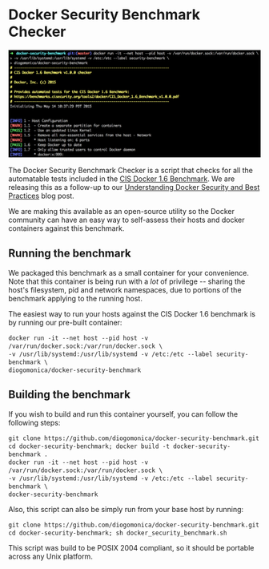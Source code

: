 # Docker Security Benchmark Checker

![Docker Security Benchmark running](/benchmark_log.png?raw=true "Docker Security Benchmark running")

The Docker Security Benchmark Checker is a script that checks for all the automatable tests included in the [CIS Docker 1.6 Benchmark](https://benchmarks.cisecurity.org/tools2/docker/CIS_Docker_1.6_Benchmark_v1.0.0.pdf). We are releasing this as a follow-up to our [Understanding Docker Security and Best Practices](https://blog.docker.com/2015/05/understanding-docker-security-and-best-practices/) blog post.

We are making this available as an open-source utility so the Docker community can have an easy way to self-assess their hosts and docker containers against this benchmark.

## Running the benchmark

We packaged this benchmark as a small container for your convenience. Note that this container is being run with a *lot* of privilege -- sharing the host's filesystem, pid and network namespaces, due to portions of the benchmark applying to the running host.

The easiest way to run your hosts against the CIS Docker 1.6 benchmark is by running our pre-built container:


```
docker run -it --net host --pid host -v /var/run/docker.sock:/var/run/docker.sock \
-v /usr/lib/systemd:/usr/lib/systemd -v /etc:/etc --label security-benchmark \
diogomonica/docker-security-benchmark
```

## Building the benchmark

If you wish to build and run this container yourself, you can follow the following steps:

```
git clone https://github.com/diogomonica/docker-security-benchmark.git
cd docker-security-benchmark; docker build -t docker-security-benchmark .
docker run -it --net host --pid host -v /var/run/docker.sock:/var/run/docker.sock \
-v /usr/lib/systemd:/usr/lib/systemd -v /etc:/etc --label security-benchmark \
docker-security-benchmark
```

Also, this script can also be simply run from your base host by running:

```
git clone https://github.com/diogomonica/docker-security-benchmark.git
cd docker-security-benchmark; sh docker_security_benchmark.sh
```

This script was build to be POSIX 2004 compliant, so it should be portable across any Unix platform.
